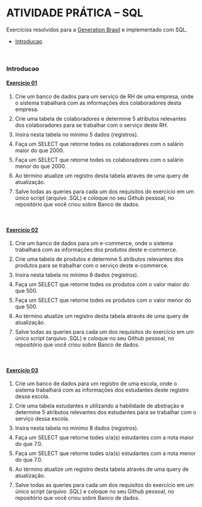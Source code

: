 # ATIVIDADE PRÁTICA – SQL

Exercícios resolvidos para a [Generation Brasil](https://brazil.generation.org/) e implementado com SQL.

- [Introducao](#introducao)

<br/>

### Introducao

#### [Exercicio 01](1_Introducao/ex01.sql)

<ol style="display:flex;flex-direction:column;gap:0.5rem;">

<li>
Crie um banco de dados para um serviço de RH de uma empresa, onde o sistema trabalhará com as informações dos colaboradores desta empresa. 
</li>

<li>
Crie uma tabela de colaboradores e determine 5 atributos relevantes dos colaboradores para se trabalhar com o serviço deste RH.
</li>

<li>
Insira nesta tabela no mínimo 5 dados (registros).
</li>

<li>
Faça um SELECT que retorne todes os colaboradores com o salário maior do que 2000.
</li>

<li>
Faça um SELECT que retorne todes os colaboradores com o salário menor do que 2000.
</li>

<li>
Ao término atualize um registro desta tabela através de uma query de atualização.
</li>

<li>
Salve todas as queries para cada um dos requisitos do exercício em um único script (arquivo .SQL) e coloque no seu Github pessoal, no repositório que você criou sobre Banco de dados.
</li>

</ol>

<br/>

#### [Exercicio 02](1_Introducao/ex02.sql)

<ol style="display:flex;flex-direction:column;gap:0.5rem;">

<li>
Crie um banco de dados para um e-commerce, onde o sistema trabalhará com as informações dos produtos deste e-commerce. 
</li>

<li>
Crie uma tabela de produtos e determine 5 atributos relevantes dos produtos para se trabalhar com o serviço deste e-commerce.
</li>

<li>
Insira nesta tabela no mínimo 8 dados (registros).</li>

<li>
Faça um SELECT que retorne todes os produtos com o valor maior do que 500.
</li>

<li>
Faça um SELECT que retorne todes os produtos com o valor menor do que 500.
</li>

<li>
Ao término atualize um registro desta tabela através de uma query de atualização.
</li>

<li>
Salve todas as queries para cada um dos requisitos do exercício em um único script (arquivo .SQL) e coloque no seu Github pessoal, no repositório que você criou sobre Banco de dados.
</li>

</ol>

<br/>

#### [Exercicio 03](1_Introducao/ex03.sql)

<ol style="display:flex;flex-direction:column;gap:0.5rem;">

<li>
Crie um banco de dados para um registro de uma escola, onde o sistema trabalhará com as informações dos estudantes deste registro dessa escola. 
</li>

<li>
Crie uma tabela estudantes e utilizando a habilidade de abstração e determine 5 atributos relevantes dos estudantes para se trabalhar com o serviço dessa escola.
</li>

<li>
Insira nesta tabela no mínimo 8 dados (registros).
</li>

<li>
Faça um SELECT que retorne todes o/a(s) estudantes com a nota maior do que 7.0.
</li>

<li>
Faça um SELECT que retorne todes o/a(s) estudantes com a nota menor do que 7.0.
</li>

<li>
Ao término atualize um registro desta tabela através de uma query de atualização.
</li>

<li>
Salve todas as queries para cada um dos requisitos do exercício em um único script (arquivo .SQL) e coloque no seu Github pessoal, no repositório que você criou sobre Banco de dados.
</li>

</ol>

<br/>
